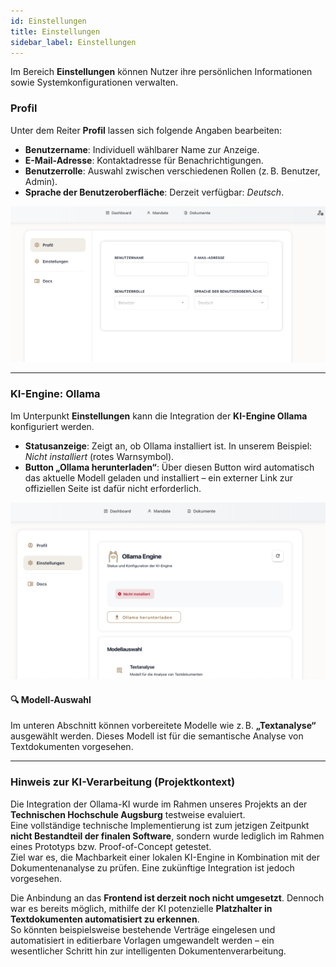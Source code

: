 ```yaml
---
id: Einstellungen
title: Einstellungen
sidebar_label: Einstellungen
---
```


Im Bereich **Einstellungen** können Nutzer ihre persönlichen Informationen sowie Systemkonfigurationen verwalten.

###  Profil

Unter dem Reiter **Profil** lassen sich folgende Angaben bearbeiten:

- **Benutzername**: Individuell wählbarer Name zur Anzeige.
- **E-Mail-Adresse**: Kontaktadresse für Benachrichtigungen.
- **Benutzerrolle**: Auswahl zwischen verschiedenen Rollen (z. B. Benutzer, Admin).
- **Sprache der Benutzeroberfläche**: Derzeit verfügbar: *Deutsch*.

![alt text](../../static/img/Einstellungen.png)

---

###  KI-Engine: Ollama

Im Unterpunkt **Einstellungen** kann die Integration der **KI-Engine Ollama** konfiguriert werden.

- **Statusanzeige**: Zeigt an, ob Ollama installiert ist. In unserem Beispiel: *Nicht installiert* (rotes Warnsymbol).
- **Button „Ollama herunterladen“**: Über diesen Button wird automatisch das aktuelle Modell geladen und installiert – ein externer Link zur offiziellen Seite ist dafür nicht erforderlich.


![alt text](../../static/img/Einstellungen1.png)

#### 🔍 Modell-Auswahl

Im unteren Abschnitt können vorbereitete Modelle wie z. B. **„Textanalyse“** ausgewählt werden. Dieses Modell ist für die semantische Analyse von Textdokumenten vorgesehen.

---

###  Hinweis zur KI-Verarbeitung (Projektkontext)

Die Integration der Ollama-KI wurde im Rahmen unseres Projekts an der **Technischen Hochschule Augsburg** testweise evaluiert.  
Eine vollständige technische Implementierung ist zum jetzigen Zeitpunkt **nicht Bestandteil der finalen Software**, sondern wurde lediglich im Rahmen eines Prototyps bzw. Proof-of-Concept getestet.  
Ziel war es, die Machbarkeit einer lokalen KI-Engine in Kombination mit der Dokumentenanalyse zu prüfen. Eine zukünftige Integration ist jedoch vorgesehen.

Die Anbindung an das **Frontend ist derzeit noch nicht umgesetzt**. Dennoch war es bereits möglich, mithilfe der KI potenzielle **Platzhalter in Textdokumenten automatisiert zu erkennen**.  
So könnten beispielsweise bestehende Verträge eingelesen und automatisiert in editierbare Vorlagen umgewandelt werden – ein wesentlicher Schritt hin zur intelligenten Dokumentenverarbeitung.
